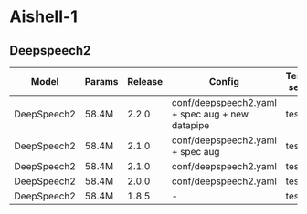 # Aishell-1

## Deepspeech2

| Model | Params | Release | Config | Test set | Loss | CER |  
| --- | --- | --- | --- | --- | --- | --- |  
| DeepSpeech2 | 58.4M | 2.2.0 | conf/deepspeech2.yaml + spec aug + new datapipe | test | 6.192628860473633| 0.067055 |  
| DeepSpeech2 | 58.4M | 2.1.0 | conf/deepspeech2.yaml + spec aug | test | 7.483316898345947 | 0.077860 |  
| DeepSpeech2 | 58.4M | 2.1.0 | conf/deepspeech2.yaml | test | 7.299022197723389 | 0.078671 |
| DeepSpeech2 | 58.4M | 2.0.0 | conf/deepspeech2.yaml | test | - | 0.078977 |  
| DeepSpeech2 | 58.4M | 1.8.5 | - | test | - | 0.080447 |  
